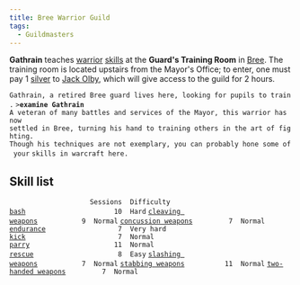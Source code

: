 ```yaml
---
title: Bree Warrior Guild
tags:
  - Guildmasters
---
```

**Gathrain** teaches [warrior](warrior "wikilink")
[skills](skill "wikilink") at the **Guard's Training Room** in
[Bree](Bree "wikilink"). The training room is located upstairs from the
Mayor's Office; to enter, one must pay 1 [silver](gold "wikilink") to
[Jack Olby](Jack_Olby "wikilink"), which will give access to the guild
for 2 hours.

`Gathrain, a retired Bree guard lives here, looking for pupils to train.`
`>`**`examine Gathrain`**
`A veteran of many battles and services of the Mayor, this warrior has now`
`settled in Bree, turning his hand to training others in the art of fighting.`
`Though his techniques are not exemplary, you can probably hone some of your`
`skills in warcraft here.`

## Skill list

`                    Sessions  Difficulty`
[`bash`](bash "wikilink")`                      10  Hard`
[`cleaving weapons`](cleaving_weapons "wikilink")`           9  Normal`
[`concussion weapons`](concussion_weapons "wikilink")`         7  Normal`
[`endurance`](endurance "wikilink")`                  7  Very hard`
[`kick`](kick "wikilink")`                       7  Normal`
[`parry`](parry "wikilink")`                     11  Normal`
[`rescue`](rescue "wikilink")`                     8  Easy`
[`slashing weapons`](slashing_weapons "wikilink")`           7  Normal`
[`stabbing weapons`](stabbing_weapons "wikilink")`          11  Normal`
[`two-handed weapons`](two-handed_weapons "wikilink")`         7  Normal`
